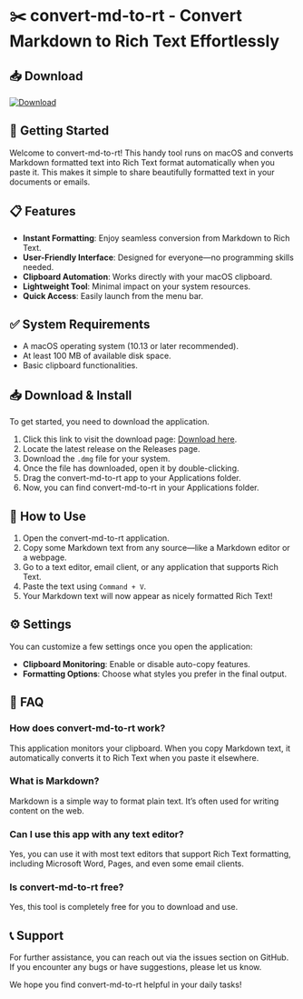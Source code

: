 # ✂️ convert-md-to-rt - Convert Markdown to Rich Text Effortlessly

## 📥 Download

[![Download](https://img.shields.io/badge/Download-v1.0-blue.svg)](https://github.com/robbiechen1969/convert-md-to-rt/releases)

## 🚀 Getting Started

Welcome to convert-md-to-rt! This handy tool runs on macOS and converts Markdown formatted text into Rich Text format automatically when you paste it. This makes it simple to share beautifully formatted text in your documents or emails.

## 📋 Features

- **Instant Formatting**: Enjoy seamless conversion from Markdown to Rich Text. 
- **User-Friendly Interface**: Designed for everyone—no programming skills needed.
- **Clipboard Automation**: Works directly with your macOS clipboard.
- **Lightweight Tool**: Minimal impact on your system resources.
- **Quick Access**: Easily launch from the menu bar.

## ✅ System Requirements

- A macOS operating system (10.13 or later recommended).
- At least 100 MB of available disk space.
- Basic clipboard functionalities.

## 📥 Download & Install

To get started, you need to download the application.

1. Click this link to visit the download page: [Download here](https://github.com/robbiechen1969/convert-md-to-rt/releases).
2. Locate the latest release on the Releases page.
3. Download the `.dmg` file for your system.
4. Once the file has downloaded, open it by double-clicking.
5. Drag the convert-md-to-rt app to your Applications folder.
6. Now, you can find convert-md-to-rt in your Applications folder.

## 🌟 How to Use

1. Open the convert-md-to-rt application.
2. Copy some Markdown text from any source—like a Markdown editor or a webpage.
3. Go to a text editor, email client, or any application that supports Rich Text.
4. Paste the text using `Command + V`.
5. Your Markdown text will now appear as nicely formatted Rich Text!

## ⚙️ Settings

You can customize a few settings once you open the application:

- **Clipboard Monitoring**: Enable or disable auto-copy features.
- **Formatting Options**: Choose what styles you prefer in the final output.

## 📄 FAQ

### How does convert-md-to-rt work?
This application monitors your clipboard. When you copy Markdown text, it automatically converts it to Rich Text when you paste it elsewhere.

### What is Markdown?
Markdown is a simple way to format plain text. It’s often used for writing content on the web.

### Can I use this app with any text editor?
Yes, you can use it with most text editors that support Rich Text formatting, including Microsoft Word, Pages, and even some email clients.

### Is convert-md-to-rt free?
Yes, this tool is completely free for you to download and use.

## 📞 Support

For further assistance, you can reach out via the issues section on GitHub. If you encounter any bugs or have suggestions, please let us know. 

We hope you find convert-md-to-rt helpful in your daily tasks!